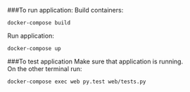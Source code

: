 ###To run application:
Build containers:  
```
docker-compose build
```
Run application:   
```
docker-compose up
```

###To test application
Make sure that application is running.   
On the other terminal run: 
```
docker-compose exec web py.test web/tests.py
```  
	